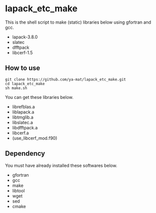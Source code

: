 # lapack_etc_make

This is the shell script to make (static) libraries below using gfortran and gcc.

- lapack-3.8.0
- slatec
- dfftpack
- libcerf-1.5

## How to use

```
git clone https://github.com/ya-mat/lapack_etc_make.git
cd lapack_etc_make
sh make.sh
```

You can get these libraries below.

- librefblas.a
- liblapack.a
- libtmglib.a
- libslatec.a
- libdfftpack.a
- libcerf.a
- (use_libcerf_mod.f90)

## Dependency

You must have already installed these softwares below.

- gfortran
- gcc
- make
- libtool
- wget
- sed
- cmake

